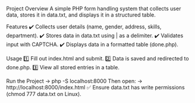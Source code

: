 Project Overview
A simple PHP form handling system that collects user data, stores it in data.txt, and displays it in a structured table.

Features
✔️ Collects user details (name, gender, address, skills, department).
✔️ Stores data in data.txt using | as a delimiter.
✔️ Validates input with CAPTCHA.
✔️ Displays data in a formatted table (done.php).

Usage
1️⃣ Fill out index.html and submit.
2️⃣ Data is saved and redirected to done.php.
3️⃣ View all stored entries in a table.

Run the Project -> php -S localhost:8000
Then open: -> http://localhost:8000/index.html
✅ Ensure data.txt has write permissions (chmod 777 data.txt on Linux).
